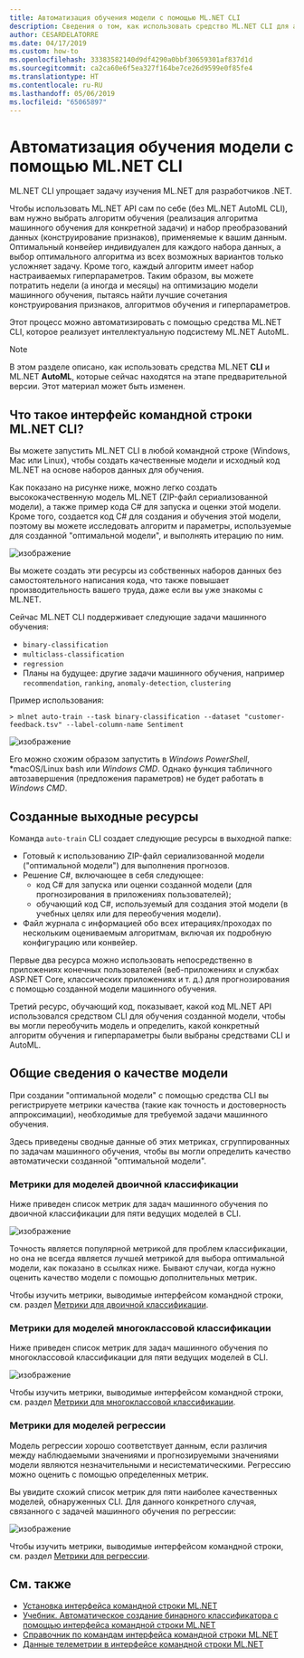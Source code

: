 ```yaml
---
title: Автоматизация обучения модели с помощью ML.NET CLI
description: Сведения о том, как использовать средство ML.NET CLI для автоматического обучения оптимальной модели из командной строки.
author: CESARDELATORRE
ms.date: 04/17/2019
ms.custom: how-to
ms.openlocfilehash: 33383582140d9df4290a0bbf30659301af837d1d
ms.sourcegitcommit: ca2ca60e6f5ea327f164be7ce26d9599e0f85fe4
ms.translationtype: HT
ms.contentlocale: ru-RU
ms.lasthandoff: 05/06/2019
ms.locfileid: "65065897"
---
```

# <a name="automate-model-training-with-the-mlnet-cli"></a>Автоматизация обучения модели с помощью ML.NET CLI

ML.NET CLI упрощает задачу изучения ML.NET для разработчиков .NET.

Чтобы использовать ML.NET API сам по себе (без ML.NET AutoML CLI), вам нужно выбрать алгоритм обучения (реализация алгоритма машинного обучения для конкретной задачи) и набор преобразований данных (конструирование признаков), применяемые к вашим данным. Оптимальный конвейер индивидуален для каждого набора данных, а выбор оптимального алгоритма из всех возможных вариантов только усложняет задачу. Кроме того, каждый алгоритм имеет набор настраиваемых гиперпараметров. Таким образом, вы можете потратить недели (а иногда и месяцы) на оптимизацию модели машинного обучения, пытаясь найти лучшие сочетания конструирования признаков, алгоритмов обучения и гиперпараметров.

Этот процесс можно автоматизировать с помощью средства ML.NET CLI, которое реализует интеллектуальную подсистему ML.NET AutoML. 

> [!NOTE]
> В этом разделе описано, как использовать средства ML.NET **CLI** и ML.NET **AutoML**, которые сейчас находятся на этапе предварительной версии. Этот материал может быть изменен. 

## <a name="what-is-the-mlnet-command-line-interface-cli"></a>Что такое интерфейс командной строки ML.NET CLI?

Вы можете запустить ML.NET CLI в любой командной строке (Windows, Mac или Linux), чтобы создать качественные модели и исходный код ML.NET на основе наборов данных для обучения.

Как показано на рисунке ниже, можно легко создать высококачественную модель ML.NET (ZIP-файл сериализованной модели), а также пример кода C# для запуска и оценки этой модели. Кроме того, создается код C# для создания и обучения этой модели, поэтому вы можете исследовать алгоритм и параметры, используемые для созданной "оптимальной модели", и выполнять итерацию по ним. 

![изображение](media/automate-training-with-cli/cli-high-level-process.png "Ядро AutoML, работающее в программе командной строки ML.NET")

Вы можете создать эти ресурсы из собственных наборов данных без самостоятельного написания кода, что также повышает производительность вашего труда, даже если вы уже знакомы с ML.NET.

Сейчас ML.NET CLI поддерживает следующие задачи машинного обучения:

- `binary-classification`
- `multiclass-classification` 
- `regression`
- Планы на будущее: другие задачи машинного обучения, например `recommendation`, `ranking`, `anomaly-detection`, `clustering`

Пример использования:

```console
> mlnet auto-train --task binary-classification --dataset "customer-feedback.tsv" --label-column-name Sentiment
```

![изображение](media/automate-training-with-cli/cli-model-generation.gif)

Его можно схожим образом запустить в *Windows PowerShell*, *macOS/Linux bash или *Windows CMD*. Однако функция табличного автозавершения (предложения параметров) не будет работать в *Windows CMD*.

## <a name="output-assets-generated"></a>Созданные выходные ресурсы

Команда `auto-train` CLI создает следующие ресурсы в выходной папке:

- Готовый к использованию ZIP-файл сериализованной модели ("оптимальной модели") для выполнения прогнозов. 
- Решение C#, включающее в себя следующее:
    - код C# для запуска или оценки созданной модели (для прогнозирования в приложениях пользователей);
    - обучающий код C#, используемый для создания этой модели (в учебных целях или для переобучения модели).
- Файл журнала с информацией обо всех итерациях/проходах по нескольким оцениваемым алгоритмам, включая их подробную конфигурацию или конвейер.

Первые два ресурса можно использовать непосредственно в приложениях конечных пользователей (веб-приложениях и службах ASP.NET Core, классических приложениях и т. д.) для прогнозирования с помощью созданной модели машинного обучения.

Третий ресурс, обучающий код, показывает, какой код ML.NET API использовался средством CLI для обучения созданной модели, чтобы вы могли переобучить модель и определить, какой конкретный алгоритм обучения и гиперпараметры были выбраны средствами CLI и AutoML. 

## <a name="understanding-the-quality-of-the-model"></a>Общие сведения о качестве модели

При создании "оптимальной модели" с помощью средства CLI вы регистрируете метрики качества (такие как точность и достоверность аппроксимации), необходимые для требуемой задачи машинного обучения.

Здесь приведены сводные данные об этих метриках, сгруппированных по задачам машинного обучения, чтобы вы могли определить качество автоматически созданной "оптимальной модели".

### <a name="metrics-for-binary-classification-models"></a>Метрики для моделей двоичной классификации

 Ниже приведен список метрик для задач машинного обучения по двоичной классификации для пяти ведущих моделей в CLI. 

![изображение](media/automate-training-with-cli/cli-binary-classification-metrics.png)

Точность является популярной метрикой для проблем классификации, но она не всегда является лучшей метрикой для выбора оптимальной модели, как показано в ссылках ниже. Бывают случаи, когда нужно оценить качество модели с помощью дополнительных метрик.

Чтобы изучить метрики, выводимые интерфейсом командной строки, см. раздел [Метрики для двоичной классификации](resources/metrics.md#metrics-for-binary-classification).

### <a name="metrics-for-multi-class-classification-models"></a>Метрики для моделей многоклассовой классификации

 Ниже приведен список метрик для задач машинного обучения по многоклассовой классификации для пяти ведущих моделей в CLI. 

![изображение](media/automate-training-with-cli/cli-multiclass-classification-metrics.png)

Чтобы изучить метрики, выводимые интерфейсом командной строки, см. раздел [Метрики для многоклассовой классификации](resources/metrics.md#metrics-for-multi-class-classification).

### <a name="metrics-for-regression-models"></a>Метрики для моделей регрессии

Модель регрессии хорошо соответствует данным, если различия между наблюдаемыми значениями и прогнозируемыми значениями модели являются незначительными и несистематическими. Регрессию можно оценить с помощью определенных метрик.

Вы увидите схожий список метрик для пяти наиболее качественных моделей, обнаруженных CLI. Для данного конкретного случая, связанного с задачей машинного обучения по регрессии:

![изображение](media/automate-training-with-cli/cli-regression-metrics.png)

Чтобы изучить метрики, выводимые интерфейсом командной строки, см. раздел [Метрики для регрессии](resources/metrics.md#metrics-for-regression).

## <a name="see-also"></a>См. также

- [Установка интерфейса командной строки ML.NET](how-to-guides/install-ml-net-cli.md)
- [Учебник. Автоматическое создание бинарного классификатора с помощью интерфейса командной строки ML.NET](tutorials/mlnet-cli.md)
- [Справочник по командам интерфейса командной строки ML.NET](reference/ml-net-cli-reference.md)
- [Данные телеметрии в интерфейсе командной строки ML.NET](resources/ml-net-cli-telemetry.md)
